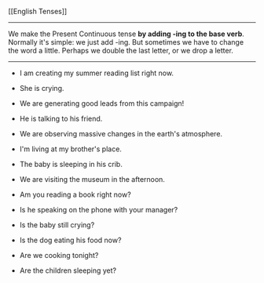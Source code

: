 [[English Tenses]]

---


We make the Present Continuous tense **by adding -ing to the base verb**. Normally it's simple: we just add -ing. But sometimes we have to change the word a little. Perhaps we double the last letter, or we drop a letter.

---
- I am creating my summer reading list right now.

-   She is crying.
-   We are generating good leads from this campaign!
-   He is talking to his friend.
-   We are observing massive changes in the earth's atmosphere.
-   I'm living at my brother's place.
-   The baby is sleeping in his crib.
-   We are visiting the museum in the afternoon.
-   Am you reading a book right now?
-   Is he speaking on the phone with your manager?
-   Is the baby still crying?
-   Is the dog eating his food now?
-   Are we cooking tonight?
-   Are the children sleeping yet?